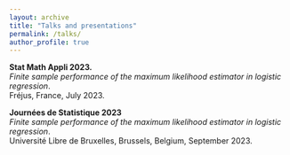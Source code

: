 ```yaml
---
layout: archive
title: "Talks and presentations"
permalink: /talks/
author_profile: true
---
```


**Stat Math Appli 2023.**  
*Finite sample performance of the maximum likelihood estimator in logistic regression*.  
Fréjus, France, July 2023.

**Journées de Statistique 2023**  
*Finite sample performance of the maximum likelihood estimator in logistic regression*.  
Université Libre de Bruxelles, Brussels, Belgium, September 2023.
